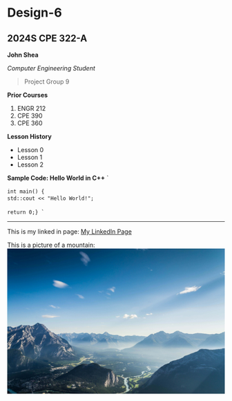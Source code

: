 # Design-6
## 2024S CPE 322-A 

**John Shea**

*Computer Engineering Student*

> Project Group 9

**Prior Courses**
1. ENGR 212
2. CPE 390
3. CPE 360

**Lesson History**
- Lesson 0
- Lesson 1
- Lesson 2


**Sample Code: Hello World in C++**
` 

    int main() {
    std::cout << "Hello World!";
   
    return 0;} `

---

This is my linked in page: [My LinkedIn Page](https://www.linkedin.com/in/john-shea-a608351a6/)

This is a picture of a mountain:
![Mountain Picture](MountainPic.jpg)
